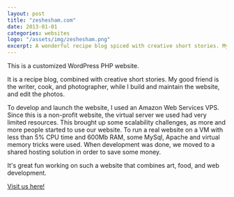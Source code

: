 ```yaml
---
layout: post
title: "zeshesham.com"
date: 2013-01-01
categories: websites
logo: "/assets/img/zeshesham.png"
excerpt: A wonderful recipe blog spiced with creative short stories. My good friend is the writer, cook, and photographer.
---
```

This is a customized WordPress PHP website.

It is a recipe blog, combined with creative short stories. My good friend is the writer, cook, and photographer, while I build and maintain the website, and edit the photos.

To develop and launch the website, I used an Amazon Web Services VPS. Since this is a non-profit website, the virtual server we used had very limited resources. This brought up some scalability challenges, as more and more people started to use our website. To run a real website on a VM with less than 5% CPU time and 600Mb RAM, some MySql, Apache and virtual memory tricks were used. When development was done, we moved to a shared hosting solution in order to save some money.

It's great fun working on such a website that combines art, food, and web development.

[Visit us here!](http://www.zeshesham.com)
